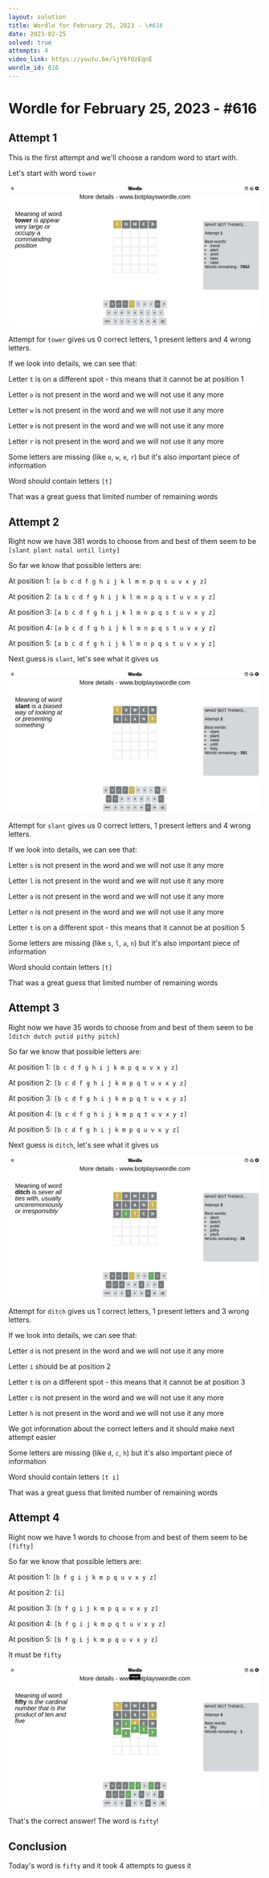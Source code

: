 ```yaml
---
layout: solution
title: Wordle for February 25, 2023 - \#616
date: 2023-02-25
solved: true
attempts: 4
video_link: https://youtu.be/ljY6fQzEqnE
wordle_id: 616
---
```


# Wordle for February 25, 2023 - \#616

## Attempt 1

This is the first attempt and we'll choose a random word to start with.

Let's start with word `tower`

![Attempt 1](2023-02-25/attempt-1.png)

Attempt for `tower` gives us 0 correct letters, 1 present letters and 4 wrong letters.

If we look into details, we can see that:

Letter `t` is on a different spot - this means that it cannot be at position 1

Letter `o` is not present in the word and we will not use it any more

Letter `w` is not present in the word and we will not use it any more

Letter `e` is not present in the word and we will not use it any more

Letter `r` is not present in the word and we will not use it any more

Some letters are missing (like `o`, `w`, `e`, `r`) but it's also important piece of information

Word should contain letters `[t]`

That was a great guess that limited number of remaining words



## Attempt 2

Right now we have 381 words to choose from and best of them seem to be `[slant plant natal until linty]`

So far we know that possible letters are:

At position 1: `[a b c d f g h i j k l m n p q s u v x y z]`

At position 2: `[a b c d f g h i j k l m n p q s t u v x y z]`

At position 3: `[a b c d f g h i j k l m n p q s t u v x y z]`

At position 4: `[a b c d f g h i j k l m n p q s t u v x y z]`

At position 5: `[a b c d f g h i j k l m n p q s t u v x y z]`

Next guess is `slant`, let's see what it gives us

![Attempt 2](2023-02-25/attempt-2.png)

Attempt for `slant` gives us 0 correct letters, 1 present letters and 4 wrong letters.

If we look into details, we can see that:

Letter `s` is not present in the word and we will not use it any more

Letter `l` is not present in the word and we will not use it any more

Letter `a` is not present in the word and we will not use it any more

Letter `n` is not present in the word and we will not use it any more

Letter `t` is on a different spot - this means that it cannot be at position 5

Some letters are missing (like `s`, `l`, `a`, `n`) but it's also important piece of information

Word should contain letters `[t]`

That was a great guess that limited number of remaining words



## Attempt 3

Right now we have 35 words to choose from and best of them seem to be `[ditch dutch putid pithy pitch]`

So far we know that possible letters are:

At position 1: `[b c d f g h i j k m p q u v x y z]`

At position 2: `[b c d f g h i j k m p q t u v x y z]`

At position 3: `[b c d f g h i j k m p q t u v x y z]`

At position 4: `[b c d f g h i j k m p q t u v x y z]`

At position 5: `[b c d f g h i j k m p q u v x y z]`

Next guess is `ditch`, let's see what it gives us

![Attempt 3](2023-02-25/attempt-3.png)

Attempt for `ditch` gives us 1 correct letters, 1 present letters and 3 wrong letters.

If we look into details, we can see that:

Letter `d` is not present in the word and we will not use it any more

Letter `i` should be at position 2

Letter `t` is on a different spot - this means that it cannot be at position 3

Letter `c` is not present in the word and we will not use it any more

Letter `h` is not present in the word and we will not use it any more

We got information about the correct letters and it should make next attempt easier

Some letters are missing (like `d`, `c`, `h`) but it's also important piece of information

Word should contain letters `[t i]`

That was a great guess that limited number of remaining words



## Attempt 4

Right now we have 1 words to choose from and best of them seem to be `[fifty]`

So far we know that possible letters are:

At position 1: `[b f g i j k m p q u v x y z]`

At position 2: `[i]`

At position 3: `[b f g i j k m p q u v x y z]`

At position 4: `[b f g i j k m p q t u v x y z]`

At position 5: `[b f g i j k m p q u v x y z]`

It must be `fifty`

![Attempt 4](2023-02-25/attempt-4.png)

That's the correct answer! The word is `fifty`!

## Conclusion

Today's word is `fifty` and it took 4 attempts to guess it

